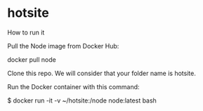 # hotsite

How to run it

Pull the Node image from Docker Hub:

docker pull node

Clone this repo. We will consider that your folder name is hotsite.

Run the Docker container with this command:

$ docker run -it -v ~/hotsite:/node node:latest bash

